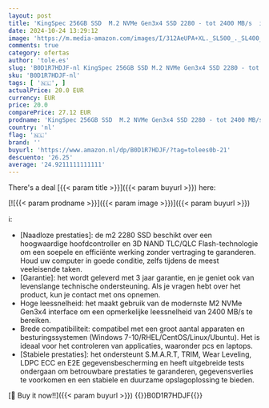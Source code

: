 ```yaml
---
layout: post
title: 'KingSpec 256GB SSD  M.2 NVMe Gen3x4 SSD 2280 - tot 2400 MB/s  interne SSD harde schijf met 3D NAND Flash  compatibel met desktop en laptop'
date: 2024-10-24 13:29:12
image: 'https://m.media-amazon.com/images/I/312AeUPA+XL._SL500_._SL400_.jpg'
comments: true
category: ofertas
author: 'tole.es'
slug: 'B0D1R7HDJF-nl KingSpec 256GB SSD M.2 NVMe Gen3x4 SSD 2280 - tot 2400...'
sku: 'B0D1R7HDJF-nl'
tags: [ '🇳🇱', ]
actualPrice: 20.0 EUR
currency: EUR
price: 20.0
comparePrice: 27.12 EUR
prodname: 'KingSpec 256GB SSD  M.2 NVMe Gen3x4 SSD 2280 - tot 2400 MB/s  interne SSD harde schijf met 3D NAND Flash  compatibel met desktop en laptop'
country: 'nl'
flag: '🇳🇱'
brand: ''
buyurl: 'https://www.amazon.nl/dp/B0D1R7HDJF/?tag=tolees0b-21'
descuento: '26.25'
average: '24.9211111111111'
---
```


There's a deal [{{< param title >}}]({{< param buyurl >}})  here:

[![{{< param prodname >}}]({{< param image >}})]({{< param buyurl >}})

ℹ️:

- [Naadloze prestaties]: de m2 2280 SSD beschikt over een hoogwaardige hoofdcontroller en 3D NAND TLC/QLC Flash-technologie om een soepele en efficiënte werking zonder vertraging te garanderen. Houd uw computer in goede conditie, zelfs tijdens de meest veeleisende taken.
- [Garantie]: het wordt geleverd met 3 jaar garantie, en je geniet ook van levenslange technische ondersteuning. Als je vragen hebt over het product, kun je contact met ons opnemen.
- Hoge leessnelheid: het maakt gebruik van de modernste M2 NVMe Gen3x4 interface om een opmerkelijke leessnelheid van 2400 MB/s te bereiken.
- Brede compatibiliteit: compatibel met een groot aantal apparaten en besturingssystemen (Windows 7-10/RHEL/CentOS/Linux/Ubuntu). Het is ideaal voor het controleren van applicaties, waaronder pcs en laptops.
- [Stabiele prestaties]: het ondersteunt S.M.A.R.T, TRIM, Wear Leveling, LDPC ECC en E2E gegevensbescherming en heeft uitgebreide tests ondergaan om betrouwbare prestaties te garanderen, gegevensverlies te voorkomen en een stabiele en duurzame opslagoplossing te bieden.

[🛒 Buy it now!!]({{< param buyurl >}})
{{<world>}}B0D1R7HDJF{{</world>}}
